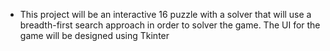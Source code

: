 * This project will be an interactive 16 puzzle with a solver that will use 
  a breadth-first search approach in order to solver the game.
  The UI for the game will be designed using Tkinter


